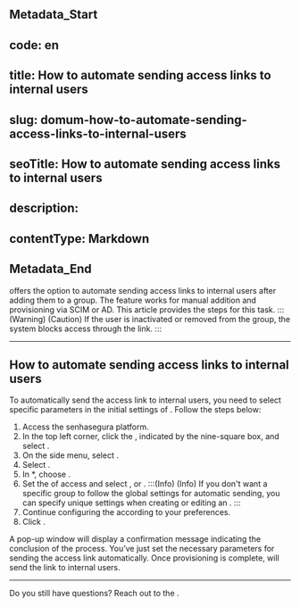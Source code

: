 ## Metadata_Start 
## code: en
## title: How to automate sending access links to internal users 
## slug: domum-how-to-automate-sending-access-links-to-internal-users 
## seoTitle: How to automate sending access links to internal users 
## description:  
## contentType: Markdown 
## Metadata_End
 offers the option to automate sending access links to internal users after adding them to a group. The feature works for manual addition and provisioning via SCIM or AD. This article provides the steps for this task.
:::(Warning) (Caution)
If the user is inactivated or removed from the group, the system blocks access through the link.
:::

* * *
## How to automate sending access links to internal users

To automatically send the access link to internal users, you need to select specific parameters in the initial settings of . Follow the steps below:

1. Access the senhasegura platform.
2. In the top left corner, click the , indicated by the nine-square box, and select .
3. On the side menu, select .
4. Select .
5. In *, choose .
6. Set the  of access and select , or .
    :::(Info) (Info)
   If you don't want a specific group to follow the global settings for automatic sending, you can specify unique settings when creating or editing an .
    :::
7. Continue configuring the  according to your preferences.
10. Click .

A pop-up window will display a confirmation message indicating the conclusion of the process. You’ve just set the necessary parameters for sending the access link automatically. Once provisioning is complete,  will send the link to internal users.

* * *
Do you still have questions? Reach out to the .

